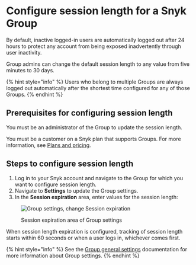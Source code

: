 # Configure session length for a Snyk Group

By default, inactive logged-in users are automatically logged out after 24 hours to protect any account from being exposed inadvertently through user inactivity.

Group admins can change the default session length to any value from five minutes to 30 days.

{% hint style="info" %}
Users who belong to multiple Groups are always logged out automatically after the shortest time configured for any of those Groups.
{% endhint %}

## **Prerequisites for configuring session length**

You must be an administrator of the Group to update the session length.

You must be a customer on a Snyk plan that supports Groups. For more information, see [Plans and pricing](https://snyk.io/plans/).

## **Steps to configure session length**

1. Log in to your Snyk account and navigate to the Group for which you want to configure session length.
2. Navigate to **Settings** to update the Group settings.
3. In the **Session expiration** area, enter values for the session length:

<figure><img src="../../../.gitbook/assets/uuid-21093b2a-7003-b47a-cb62-2e6dd147323e-en.png" alt="Group settings, change Session expiration"><figcaption><p>Session expiration area of Group settings</p></figcaption></figure>

When session length expiration is configured, tracking of session length starts within 60 seconds or when a user logs in, whichever comes first.

{% hint style="info" %}
See the [Group general settings](group-general-settings.md) documentation for more information about Group settings.
{% endhint %}


